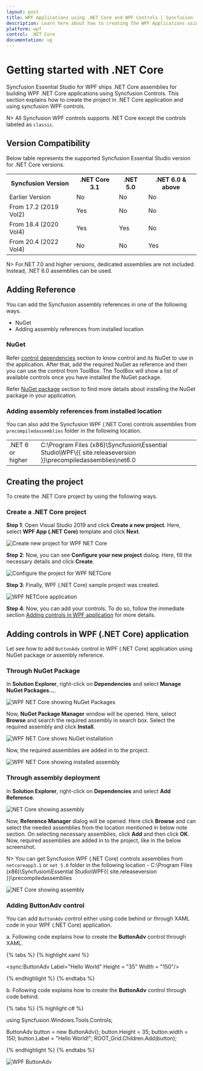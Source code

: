 ```yaml
---
layout: post
title: WPF Applications using .NET Core and WPF Controls | Syncfusion
description: Learn here about how to creating the WPF Applications using .NET Core and the Syncfusion WPF Controls.
platform: wpf
control: .NET Core
documentation: ug
---
```


# Getting started with .NET Core

Syncfusion Essential Studio for WPF ships .NET Core assemblies for building WPF .NET Core applications using Syncfusion Controls. This section explains how to create the project in .NET Core application and using syncfusion WPF controls.

N> All Syncfusion WPF controls supports .NET Core except the controls labeled as `classic`.

## Version Compatibility

Below table represents the supported Syncfusion Essential Studio version for .NET Core versions.

<table>
<tr>
<th>Syncfusion Version<br/></th>
<th>.NET Core 3.1<br/></th>
<th>.NET 5.0<br/></th>
<th>.NET 6.0 & above<br/></th>
</tr>

<tr>
<td>Earlier Version<br/></td>
<td>No<br/></td>
<td>No<br/></td>
<td>No<br/></td>
</tr>

<tr>
<td>
From 17.2 (2019 Vol2) <br/></td>
<td>Yes<br/></td>
<td>No<br/></td>
<td>No<br/></td>
</tr>

<tr>
<td>
From 18.4 (2020 Vol4) <br/></td>
<td>Yes<br/></td>
<td>Yes<br/></td>
<td>No<br/></td>
</tr>

<tr>
<td>
From 20.4 (2022 Vol4) <br/></td>
<td>No<br/></td>
<td>No<br/></td>
<td>Yes<br/></td>
</tr>

</table>

N> For.NET 7.0 and higher versions, dedicated assemblies are not included. Instead, .NET 6.0 assemblies can be used.

## Adding Reference

You can add the Syncfusion assembly references in one of the following ways.

* NuGet
* Adding assembly references from installed location

### NuGet

Refer [control dependencies](https://help.syncfusion.com/wpf/control-dependencies) section to know control and its NuGet to use in the application. After that, add the required NuGet as reference and then you can use the control from ToolBox. The ToolBox will show a list of available controls once you have installed the NuGet package.

Refer [NuGet package](https://help.syncfusion.com/wpf/visual-studio-integration/nuget-packages) section to find more details about installing the NuGet package in your application.

### Adding assembly references from installed location

You can also add the Syncfusion WPF (.NET Core) controls assemblies from `precompiledassemblies` folder in the following location.

<table>
<td>.NET 6 or higher</td>
<td>C:\Program Files (x86)\Syncfusion\Essential Studio\WPF\{{ site.releaseversion }}\precompiledassemblies\net6.0</td>
</tr>
</table>

## Creating the project

To create the .NET Core project by using the following ways.

### Create a .NET Core project

**Step 1**: Open Visual Studio 2019 and click **Create a new project**. Here, select **WPF App (.NET Core)** template and click **Next**.

![Create new project for WPF NET Core](NETcore_WPF_images/wpf-netcore-create-project.png)

**Step 2**: Now, you can see **Configure your new project** dialog. Here, fill the necessary details and click **Create**. 

![Configure the project for WPF NETCore](NETcore_WPF_images/wpf-netcore-configure-project.png)

**Step 3**: Finally, WPF (.NET Core) sample project was created.

![WPF NETCore application](NETcore_WPF_images/wpf-netcore-application.png)

**Step 4**: Now, you can add your controls. To do so, follow the immediate section [Adding controls in WPF application](https://help.syncfusion.com/wpf/dotnet-core-compatibility#adding-controls-in-wpf-net-core-31-or-net-5-application) for more details.

## Adding controls in WPF (.NET Core) application

Let see how to add `ButtonAdv` control in WPF (.NET Core) application using NuGet package or assembly reference.

### Through NuGet Package

In **Solution Explorer**, right-click on **Dependencies** and select **Manage NuGet Packages...**.

![WPF NET Core showing NuGet Packages](NETcore_WPF_images/wpf-netcore-nuget-package.png)

Now, **NuGet Package Manager** window will be opened. Here, select **Browse** and search the required assembly in search box. Select the required assembly and click **Install**.

![WPF NET Core shows NuGet installation](NETcore_WPF_images/wpf-netcore-install-nuget.png)

Now, the required assemblies are added in to the project.

![WPF NET Core showing installed assembly](NETcore_WPF_images/wpf-netcore-assembly.png)

### Through assembly deployment

In **Solution Explorer**, right-click on **Dependencies** and select **Add Reference**.

![NET Core showing assembly](NETcore_WPF_images/NETcore_reference.png)

Now, **Reference Manager** dialog will be opened. Here click **Browse** and can select the needed assemblies from the location mentioned in below note section. On selecting necessary assemblies, click **Add** and then click **OK**. Now, required assemblies are added in to the project, like in the below screenshot.

N> You can get Syncfusion WPF (.NET Core) controls assemblies from `netcoreapp3.1` or `net 5.0` folder in the following location - C:\Program Files (x86)\Syncfusion\Essential Studio\WPF\{{ site.releaseversion }}\precompiledassemblies

![NET Core showing assembly](NETcore_WPF_images/NETcore_assembly.jpeg)

### Adding ButtonAdv control

You can add `ButtonAdv` control either using code behind or through XAML code in your WPF (.NET Core) application.

a.	Following code explains how to create the **ButtonAdv** control through XAML.

{% tabs %}
{% highlight xaml %}

<Window x:Class="WpfApp1.MainWindow"
        xmlns="http://schemas.microsoft.com/winfx/2006/xaml/presentation"
        xmlns:x="http://schemas.microsoft.com/winfx/2006/xaml"
        xmlns:d="http://schemas.microsoft.com/expression/blend/2008"
        xmlns:mc="http://schemas.openxmlformats.org/markup-compatibility/2006"
        xmlns:local="clr-namespace:WpfApp1"
        xmlns:sync="http://schemas.syncfusion.com/wpf"
        mc:Ignorable="d"
        Title="MainWindow" Height="450" Width="800">
    <Grid Name="ROOT_Grid">
        <sync:ButtonAdv Label="Hello World" Height = "35" Width = "150"/>
    </Grid>
</Window>

{% endhighlight %}
{% endtabs %}

b.	Following code explains how to create the **ButtonAdv** control through code behind.

{% tabs %}
{% highlight c# %}

using Syncfusion.Windows.Tools.Controls;

ButtonAdv button = new ButtonAdv();
button.Height = 35;
button.width = 150;
button.Label = "Hello World!";
ROOT_Grid.Children.Add(button);

{% endhighlight %}
{% endtabs %}

![WPF ButtonAdv](NETcore_WPF_images/NETcore_controloutput.jpeg)
